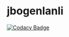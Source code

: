 # jbogenlanli

[![Codacy Badge](https://api.codacy.com/project/badge/Grade/704e7c18ed6246d9b038c807c0bc3364)](https://www.codacy.com/app/nechaev.e.01/jbogenlanli?utm_source=github.com&utm_medium=referral&utm_content=jbofanvytci/jbogenlanli&utm_campaign=badger)